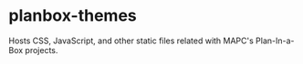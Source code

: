 planbox-themes
==============

Hosts CSS, JavaScript, and other static files related with MAPC's Plan-In-a-Box projects.
